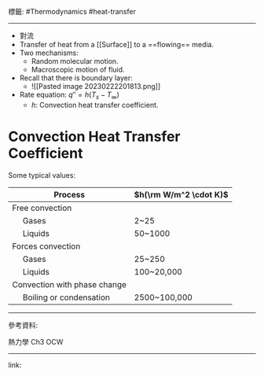 標籤: #Thermodynamics #heat-transfer 

---

- 對流
- Transfer of heat from a [[Surface]] to a ==flowing== media.
- Two mechanisms:
	- Random molecular motion.
	- Macroscopic motion of fluid.
- Recall that there is boundary layer:
	- ![[Pasted image 20230222201813.png]]
- Rate equation: $q'' = h(T_s - T_\infty)$
	- $h$: Convection heat transfer coefficient.

# Convection Heat Transfer Coefficient

Some typical values:

| Process                                          | $h(\rm W/m^2 \cdot K)$ |
| ------------------------------------------------ | ---------------------- |
| Free convection                                  |                        |
| &nbsp;&nbsp;&nbsp;&nbsp; Gases                   | 2~25                   |
| &nbsp;&nbsp;&nbsp;&nbsp; Liquids                 | 50~1000                |
| Forces convection                                |                        |
| &nbsp;&nbsp;&nbsp;&nbsp; Gases                   | 25~250                 |
| &nbsp;&nbsp;&nbsp;&nbsp; Liquids                 | 100~20,000             |
| Convection with phase change                     |                        |
| &nbsp;&nbsp;&nbsp;&nbsp; Boiling or condensation | 2500~100,000           | 

---

參考資料:

熱力學 Ch3 OCW

---

link:

